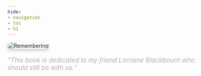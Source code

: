 ```yaml
---
hide:
- navigation
- toc
- h1
---
```


  <style>
    h1 {
      display: none; 
    }
    .md-content {
      background-color: #252121ff;
      font-family: Arial, sans-serif;
      text-align: center;
      padding-top: 50px;
    }
    img {
      max-width: 200px;
      border-radius: 10px;
      box-shadow: 0 4px 10px rgba(0,0,0,0.2);
    }
    .quote {
      margin-top: 20px;
      font-size: 1.2em;
      color: #baababff;
      font-style: italic;
    }
  </style>

<img src="/content/images/remembering-lorraine.jpg" alt="Remembering">
  <div class="quote">
    “This book is dedicated to my friend Lorraine Blackbourn who should still be with us.”
  </div>